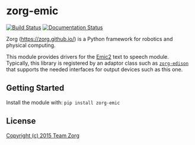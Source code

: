 # zorg-emic

[![Build Status](https://travis-ci.org/zorg/zorg-emic.svg)](https://travis-ci.org/zorg/zorg-emic)
[![Documentation Status](https://readthedocs.org/projects/zorg-emic/badge/?version=latest)](http://zorg-emic.readthedocs.org/en/latest/?badge=latest)

Zorg (https://zorg.github.io/) is a Python framework for robotics and physical computing.

This module provides drivers for the [Emic2](https://www.sparkfun.com/products/11711) text to speech module.
Typically, this library is registered by an adaptor class such as [`zorg-edison`](https://github.com/zorg/zorg-edison) that supports the needed interfaces for output devices such as this one.

## Getting Started
Install the module with: `pip install zorg-emic`

## License
[Copyright (c) 2015 Team Zorg](https://github.com/zorg/zorg-emic/blob/master/LICENSE.md)
